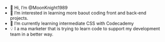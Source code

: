 - 👋 Hi, I’m @MoonKnight1989
- 👀 I’m interested in learning more baout coding front and back-end projects. 
- 🌱 I’m currently learning intermediate CSS with Codecademy
- 💡 I a ma marketer that is trying to learn code to support my development team in a better way. 


<!---
MoonKnight1989/MoonKnight1989 is a ✨ special ✨ repository because its `README.md` (this file) appears on your GitHub profile.
You can click the Preview link to take a look at your changes.
--->
